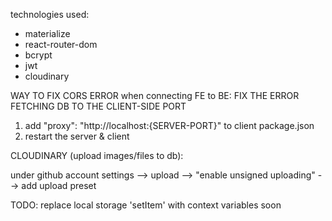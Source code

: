 technologies used:

- materialize
- react-router-dom
- bcrypt
- jwt
- cloudinary

WAY TO FIX CORS ERROR when connecting FE to BE:
FIX THE ERROR FETCHING DB TO THE CLIENT-SIDE PORT

1. add "proxy": "http://localhost:{SERVER-PORT}" to client package.json
2. restart the server & client

CLOUDINARY (upload images/files to db):

under github account
settings --> upload --> "enable unsigned uploading" --> add upload preset

TODO:
replace local storage 'setItem' with context variables soon
